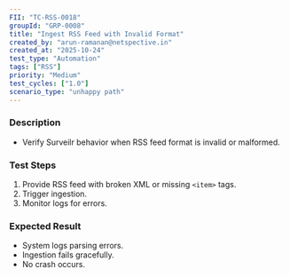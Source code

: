 ```yaml
---
FII: "TC-RSS-0018"
groupId: "GRP-0008"
title: "Ingest RSS Feed with Invalid Format"
created_by: "arun-ramanan@netspective.in"
created_at: "2025-10-24"
test_type: "Automation"
tags: ["RSS"]
priority: "Medium"
test_cycles: ["1.0"]
scenario_type: "unhappy path"
---
```

### Description
- Verify Surveilr behavior when RSS feed format is invalid or malformed.

### Test Steps
1. Provide RSS feed with broken XML or missing `<item>` tags.  
2. Trigger ingestion.  
3. Monitor logs for errors.

### Expected Result
- System logs parsing errors.  
- Ingestion fails gracefully.  
- No crash occurs.
